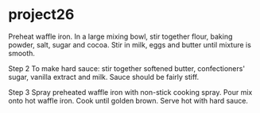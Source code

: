 # project26 
Preheat waffle iron. In a large mixing bowl, stir together flour, baking powder, salt, sugar and cocoa. Stir in milk, eggs and butter until mixture is smooth.

Step 2
To make hard sauce: stir together softened butter, confectioners' sugar, vanilla extract and milk. Sauce should be fairly stiff.

Step 3
Spray preheated waffle iron with non-stick cooking spray. Pour mix onto hot waffle iron. Cook until golden brown. Serve hot with hard sauce.